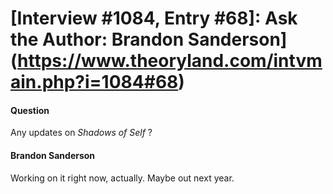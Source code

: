 # [Interview #1084, Entry #68]: Ask the Author: Brandon Sanderson](https://www.theoryland.com/intvmain.php?i=1084#68)

#### Question

Any updates on
*Shadows of Self*
?

#### Brandon Sanderson

Working on it right now, actually. Maybe out next year.

